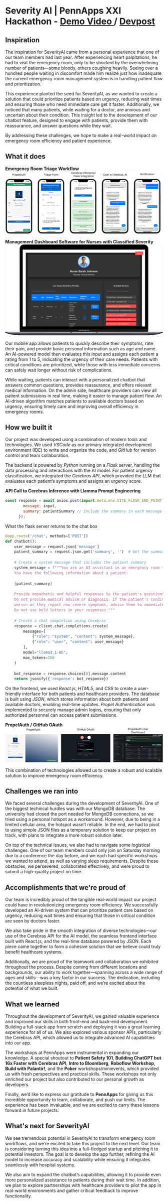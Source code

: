 # Severity AI | PennApps XXI Hackathon - [Demo Video ](https://www.youtube.com/watch?v=4-_6q-zsYQo) / [Devpost](https://devpost.com/software/severityai?ref_content=user-portfolio&ref_feature=in_progress)
## Inspiration

The inspiration for SeverityAI came from a personal experience that one of our team members had last year. After experiencing heart palpitations, he had to visit the emergency room, only to be shocked by the overwhelming number of patients—some bloody, others coughing heavily. Seeing over a hundred people waiting in discomfort made him realize just how inadequate the current emergency room management system is in handling patient flow and prioritization.

This experience planted the seed for SeverityAI, as we wanted to create a solution that could prioritize patients based on urgency, reducing wait times and ensuring those who need immediate care get it faster. Additionally, we noticed that many patients, while waiting for a doctor, are anxious and uncertain about their condition. This insight led to the development of our chatbot feature, designed to engage with patients, provide them with reassurance, and answer questions while they wait.

By addressing these challenges, we hope to make a real-world impact on emergency room efficiency and patient experience.

## What it does

__Emergency Room Triage Workflow__  
![User_workflow](./public/user_workflow.png)

__Management Dashboard Software for Nurses with Classified Severity__  
![Dashboard_Nurse](./public/image.png)

Our mobile app allows patients to quickly describe their symptoms, rate their pain, and provide basic personal information such as age and name. An AI-powered model then evaluates this input and assigns each patient a rating from 1 to 5, indicating the urgency of their care needs. Patients with critical conditions are prioritized, while those with less immediate concerns can safely wait longer without risk of complications.

While waiting, patients can interact with a personalized chatbot that answers common questions, provides reassurance, and offers relevant medical information. On the admin side, healthcare providers can view all patient submissions in real time, making it easier to manage patient flow. An AI-driven algorithm matches patients to available doctors based on urgency, ensuring timely care and improving overall efficiency in emergency rooms.

## How we built it

Our project was developed using a combination of modern tools and technologies. We used _VSCode_ as our primary integrated development environment (IDE) to write and organize the code, and _GitHub_ for version control and team collaboration.

The backend is powered by _Python_ running on a _Flask_ server, handling the data processing and interactions with the AI model. For patient urgency classification, we integrated the _Cerebras API_, which provided the LLM that evaluates each patient’s symptoms and assigns an urgency score. 

__API Call to Cerebras Inference with Llamma Prompt Engineering__
```javascript
const response = await axios.post(import.meta.env.VITE_FLASK_END_POINT + '/chat', { 
        message: input,
        summary: patientSummary // Include the summary in each message for context
      });
```

What the flask server returns to the chat box
```python
@app.route('/chat', methods=['POST'])
def chatbot():
    user_message = request.json['message']
    patient_summary = request.json.get('summary', '')  # Get the summary if provided
    
    # Create a system message that includes the patient summary
    system_message = f"""You are an AI assistant in an emergency room triage system. 
    You have the following information about a patient:

    {patient_summary}

    Provide empathetic and helpful responses to the patient's questions or concerns. 
    Do not provide medical advice or diagnosis. If the patient's condition seems to 
    worsen or they report new severe symptoms, advise them to immediately notify the medical staff. 
    Do not use bold letters in your responses."""

    # Create a chat completion using Cerebras
    response = client.chat.completions.create(
        messages=[
            {"role": "system", "content": system_message},
            {"role": "user", "content": user_message}
        ],
        model="llama3.1-8b",
        max_tokens=150
    )
    
    bot_response = response.choices[0].message.content
    return jsonify({'response': bot_response})
```

On the frontend, we used _React.js_, _HTML5_, and _CSS_ to create a user-friendly interface for both patients and healthcare providers. The database is built using _JSON_, which stores information about both patients and available doctors, enabling real-time updates. _Propel Authentication_ was implemented to securely manage admin logins, ensuring that only authorized personnel can access patient submissions.

__PropelAuth / GitHub OAuth__
![propel_auth](./public/auth.png)

This combination of technologies allowed us to create a robust and scalable solution to improve emergency room efficiency.

## Challenges we ran into

We faced several challenges during the development of SeverityAI. One of the biggest technical hurdles was with our MongoDB database. The university had closed the port needed for MongoDB connections, so we tried using a personal hotspot as a workaround. However, due to being in a limited cellular area, the hotspot wasn’t reliable. In the end, we had to pivot to using simple JSON files as a temporary solution to keep our project on track, with plans to integrate a more robust solution later.

On top of the technical issues, we also had to navigate some logistical challenges. One of our team members could only join on Saturday morning due to a conference the day before, and we each had specific workshops we wanted to attend, as well as varying sleep requirements. Despite these obstacles, we persevered, collaborated effectively, and were proud to submit a high-quality project on time.

## Accomplishments that we're proud of

Our team is incredibly proud of the tangible real-world impact our project could have in revolutionizing emergency room efficiency. We successfully developed an AI-driven system that can prioritize patient care based on urgency, reducing wait times and ensuring that those in critical condition are seen by doctors faster.

We also take pride in the smooth integration of diverse technologies—our use of the Cerebras API for the AI model, the seamless frontend interface built with React.js, and the real-time database powered by JSON. Each piece came together to form a cohesive solution that we believe could truly benefit healthcare systems.

Additionally, we are proud of the teamwork and collaboration we exhibited throughout the process. Despite coming from different locations and backgrounds, our ability to work together—spanning across a wide range of ages and skills—was a key factor in our success. The dedication, including the countless sleepless nights, paid off, and we’re excited about the potential of what we built.

## What we learned

Throughout the development of SeverityAI, we gained valuable experience and improved our skills in both front-end and back-end development. Building a full-stack app from scratch and deploying it was a great learning experience for all of us. We also explored various sponsor APIs, particularly the Cerebras API, which allowed us to integrate advanced AI capabilities into our app.

The workshops at PennApps were instrumental in expanding our knowledge. A special shoutout to **Patient Safety 101**, **Building ChatGPT but 16x Faster with Cerebras API**, **Intro to Bloomberg**, **Roboflow Workshop**, **Build with Palantir!**, and the **Poker** workshops/minievents, which provided us with fresh perspectives and practical skills. These workshops not only enriched our project but also contributed to our personal growth as developers.

Finally, we’d like to express our gratitude to **PennApps** for giving us this incredible opportunity to learn, collaborate, and push our limits. The experience has been invaluable, and we are excited to carry these lessons forward in future projects.

## What's next for SeverityAI

We see tremendous potential in SeverityAI to transform emergency room workflows, and we’re excited to take this project to the next level. Our team is considering turning this idea into a full-fledged startup and pitching it to potential investors. The goal is to develop the app further, refining the AI model to increase accuracy and scalability while ensuring it integrates seamlessly with hospital systems.

We also aim to expand the chatbot’s capabilities, allowing it to provide even more personalized assistance to patients during their wait time. In addition, we plan to explore partnerships with healthcare providers to pilot the app in real-world environments and gather critical feedback to improve functionality.

